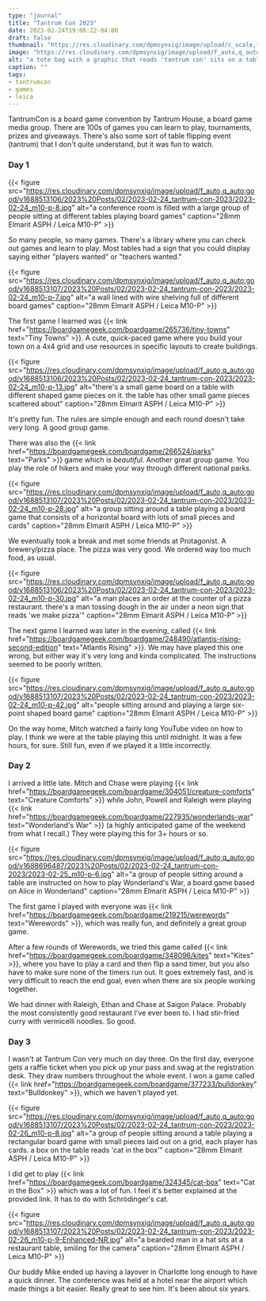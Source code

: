 ```yaml
---
type: "journal"
title: "Tantrum Con 2023"
date: 2023-02-24T19:08:22-04:00
draft: false
thumbnail: "https://res.cloudinary.com/dpmsynxig/image/upload/c_scale,f_auto,q_auto:good,w_740/v1688513106/2023%20Posts/02/2023-02-24_tantrum-con-2023/2023-02-24_m10-p-24.jpg"
image: "https://res.cloudinary.com/dpmsynxig/image/upload/f_auto,q_auto:good/v1688513106/2023%20Posts/02/2023-02-24_tantrum-con-2023/2023-02-24_m10-p-24.jpg"
alt: "a tote bag with a graphic that reads 'tantrum con' sits on a table in a large hotel conference room full of people playing board games"
caption: ""
tags:
- tantrumcon
- games
- leica
---
```


TantrumCon is a board game convention by Tantrum House, a board game media group. There are 100s of games you can learn to play, tournaments, prizes and giveaways. There's also some sort of table flipping event (tantrum) that I don't quite understand, but it was fun to watch.

### Day 1

{{< figure src="https://res.cloudinary.com/dpmsynxig/image/upload/f_auto,q_auto:good/v1688513106/2023%20Posts/02/2023-02-24_tantrum-con-2023/2023-02-24_m10-p-8.jpg" alt="a conference room is filled with a large group of people sitting at different tables playing board games" caption="28mm Elmarit ASPH / Leica M10-P" >}}

So many people, so many games. There's a library where you can check out games and learn to play. Most tables had a sign that you could display saying either "players wanted" or "teachers wanted." 

{{< figure src="https://res.cloudinary.com/dpmsynxig/image/upload/f_auto,q_auto:good/v1688513107/2023%20Posts/02/2023-02-24_tantrum-con-2023/2023-02-24_m10-p-7.jpg" alt="a wall lined with wire shelving full of different board games" caption="28mm Elmarit ASPH / Leica M10-P" >}}

The first game I learned was {{< link href="https://boardgamegeek.com/boardgame/265736/tiny-towns" text="Tiny Towns" >}}. A cute, quick-paced game where you build your town on a 4x4 grid and use resources in specific layouts to create buildings.

{{< figure src="https://res.cloudinary.com/dpmsynxig/image/upload/f_auto,q_auto:good/v1688513106/2023%20Posts/02/2023-02-24_tantrum-con-2023/2023-02-24_m10-p-13.jpg" alt="there's a small game board on a table with different shaped game pieces on it. the table has other small game pieces scattered about" caption="28mm Elmarit ASPH / Leica M10-P" >}}

It's pretty fun. The rules are simple enough and each round doesn't take very long. A good group game.

There was also the {{< link href="https://boardgamegeek.com/boardgame/266524/parks" text="Parks" >}} game which is _beautiful_. Another great group game. You play the role of hikers and make your way through different national parks.

{{< figure src="https://res.cloudinary.com/dpmsynxig/image/upload/f_auto,q_auto:good/v1688513107/2023%20Posts/02/2023-02-24_tantrum-con-2023/2023-02-24_m10-p-28.jpg" alt="a group sitting around a table playing a board game that consists of a horizontal board with lots of small pieces and cards" caption="28mm Elmarit ASPH / Leica M10-P" >}}

We eventually took a break and met some friends at Protagonist. A brewery/pizza place. The pizza was very good. We ordered way too much food, as usual.

{{< figure src="https://res.cloudinary.com/dpmsynxig/image/upload/f_auto,q_auto:good/v1688513106/2023%20Posts/02/2023-02-24_tantrum-con-2023/2023-02-24_m10-p-30.jpg" alt="a man places an order at the counter of a pizza restaurant. there's a man tossing dough in the air under a neon sign that reads 'we make pizza'" caption="28mm Elmarit ASPH / Leica M10-P" >}}

The next game I learned was later in the evening, called {{< link href="https://boardgamegeek.com/boardgame/248490/atlantis-rising-second-edition" text="Atlantis Rising" >}}. We may have played this one wrong, but either way it's very long and kinda complicated. The instructions seemed to be poorly written. 

{{< figure src="https://res.cloudinary.com/dpmsynxig/image/upload/f_auto,q_auto:good/v1688513107/2023%20Posts/02/2023-02-24_tantrum-con-2023/2023-02-24_m10-p-42.jpg" alt="people sitting around and playing a large six-point shaped board game" caption="28mm Elmarit ASPH / Leica M10-P" >}}

On the way home, Mitch watched a fairly long YouTube video on how to play. I think we were at the table playing this until midnight. It was a few hours, for sure. Still fun, even if we played it a little incorrectly.

### Day 2

I arrived a little late. Mitch and Chase were playing {{< link href="https://boardgamegeek.com/boardgame/304051/creature-comforts" text="Creature Comforts" >}} while John, Powell and Raleigh were playing {{< link href="https://boardgamegeek.com/boardgame/227935/wonderlands-war" text="Wonderland's War" >}} (a highly anticipated game of the weekend from what I recall.) They were playing this for 3+ hours or so.

{{< figure src="https://res.cloudinary.com/dpmsynxig/image/upload/f_auto,q_auto:good/v1688696487/2023%20Posts/02/2023-02-24_tantrum-con-2023/2023-02-25_m10-p-6.jpg" alt="a group of people sitting around a table are instructed on how to play Wonderland's War, a board game based on Alice in Wonderland" caption="28mm Elmarit ASPH / Leica M10-P" >}}

The first game I played with everyone was {{< link href="https://boardgamegeek.com/boardgame/219215/werewords" text="Werewords" >}}, which was really fun, and definitely a great group game.

After a few rounds of Werewords, we tried this game called {{< link href="https://boardgamegeek.com/boardgame/348096/kites" text="Kites" >}}, where you have to play a card and then flip a sand timer, but you also have to make sure none of the timers run out. It goes extremely fast, and is very difficult to reach the end goal, even when there are six people working together.

We had dinner with Raleigh, Ethan and Chase at Saigon Palace. Probably the most consistently good restaurant I've ever been to. I had stir-fried curry with vermicelli noodles. So good.

### Day 3

I wasn't at Tantrum Con very much on day three. On the first day, everyone gets a raffle ticket when you pick up your pass and swag at the registration desk. They draw numbers throughout the whole event. I won a game called {{< link href="https://boardgamegeek.com/boardgame/377233/bulldonkey" text="Bulldonkey" >}}, which we haven't played yet.

{{< figure src="https://res.cloudinary.com/dpmsynxig/image/upload/f_auto,q_auto:good/v1688513107/2023%20Posts/02/2023-02-24_tantrum-con-2023/2023-02-26_m10-p-8.jpg" alt="a group of people sitting around a table playing a rectangular board game with small pieces laid out on a grid, each player has cards. a box on the table reads 'cat in the box'" caption="28mm Elmarit ASPH / Leica M10-P" >}}

I did get to play {{< link href="https://boardgamegeek.com/boardgame/324345/cat-box" text="Cat in the Box" >}} which was a lot of fun. I feel it's better explained at the provided link. It has to do with Schrödinger's cat.

{{< figure src="https://res.cloudinary.com/dpmsynxig/image/upload/f_auto,q_auto:good/v1688513107/2023%20Posts/02/2023-02-24_tantrum-con-2023/2023-02-26_m10-p-9-Enhanced-NR.jpg" alt="a bearded man in a hat sits at a restaurant table, smiling for the camera" caption="28mm Elmarit ASPH / Leica M10-P" >}}

Our buddy Mike ended up having a layover in Charlotte long enough to have a quick dinner. The conference was held at a hotel near the airport which made things a bit easier. Really great to see him. It's been about six years.
